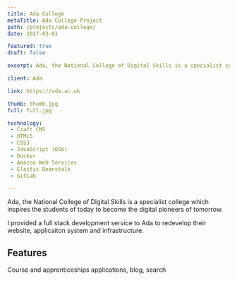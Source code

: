 ```yaml
---
title: Ada College
metaTitle: Ada College Project
path: /projects/ada-college/
date: 2017-03-01

featured: true
draft: false

excerpt: Ada, the National College of Digital Skills is a specialist college which inspires the students of today to become the digital pioneers of tomorrow.

client: Ada

link: https://ada.ac.uk

thumb: thumb.jpg
full: full.jpg

technology:
 - Craft CMS
 - HTML5
 - CSS3
 - JavaScript (ES6)
 - Docker
 - Amazon Web Services
 - Elastic Beanstalk
 - GitLab

---
```

Ada, the National College of Digital Skills is a specialist college which inspires the students of today to become the digital pioneers of tomorrow.

I provided a full stack development service to Ada to redevelop their website, applicaiton system and infrastructure.

## Features

Course and apprenticeships applications, blog, search
